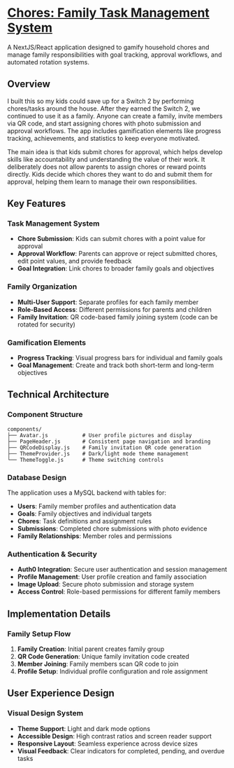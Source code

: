 
# [Chores: Family Task Management System](/chores)

A NextJS/React application designed to gamify household chores and manage family responsibilities with goal tracking, approval workflows, and automated rotation systems.

## Overview

I built this so my kids could save up for a Switch 2 by performing chores/tasks around the house. After they earned the Switch 2, we continued to use it as a family. Anyone can create a family, invite members via QR code, and start assigning chores with photo submission and approval workflows. The app includes gamification elements like progress tracking, achievements, and statistics to keep everyone motivated.

The main idea is that kids submit chores for approval, which helps develop skills like accountability and understanding the value of their work. It deliberately does not allow parents to assign chores or reward points directly. Kids decide which chores they want to do and submit them for approval, helping them learn to manage their own responsibilities.

## Key Features

### Task Management System
- **Chore Submission**: Kids can submit chores with a point value for approval
- **Approval Workflow**: Parents can approve or reject submitted chores, edit point values, and provide feedback
- **Goal Integration**: Link chores to broader family goals and objectives

### Family Organization
- **Multi-User Support**: Separate profiles for each family member
- **Role-Based Access**: Different permissions for parents and children
- **Family Invitation**: QR code-based family joining system (code can be rotated for security)

### Gamification Elements
- **Progress Tracking**: Visual progress bars for individual and family goals
- **Goal Management**: Create and track both short-term and long-term objectives

## Technical Architecture

### Component Structure
```
components/
├── Avatar.js           # User profile pictures and display
├── PageHeader.js       # Consistent page navigation and branding
├── QRCodeDisplay.js    # Family invitation QR code generation
├── ThemeProvider.js    # Dark/light mode theme management
└── ThemeToggle.js      # Theme switching controls
```

### Database Design
The application uses a MySQL backend with tables for:
- **Users**: Family member profiles and authentication data
- **Goals**: Family objectives and individual targets
- **Chores**: Task definitions and assignment rules
- **Submissions**: Completed chore submissions with photo evidence
- **Family Relationships**: Member roles and permissions

### Authentication & Security
- **Auth0 Integration**: Secure user authentication and session management
- **Profile Management**: User profile creation and family association
- **Image Upload**: Secure photo submission and storage system
- **Access Control**: Role-based permissions for different family members

## Implementation Details

### Family Setup Flow
1. **Family Creation**: Initial parent creates family group
2. **QR Code Generation**: Unique family invitation code created
3. **Member Joining**: Family members scan QR code to join
4. **Profile Setup**: Individual profile configuration and role assignment

## User Experience Design

### Visual Design System
- **Theme Support**: Light and dark mode options
- **Accessible Design**: High contrast ratios and screen reader support
- **Responsive Layout**: Seamless experience across device sizes
- **Visual Feedback**: Clear indicators for completed, pending, and overdue tasks
